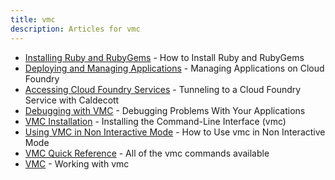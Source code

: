 ```yaml
---
title: vmc
description: Articles for vmc
---
```


* [Installing Ruby and RubyGems](/frameworks/ruby/installing-ruby.html) - How to Install Ruby and RubyGems
* [Deploying and Managing Applications](/tools/deploying-apps.html) - Managing Applications on Cloud Foundry
* [Accessing Cloud Foundry Services](/tools/vmc/caldecott.html) - Tunneling to a Cloud Foundry Service with Caldecott
* [Debugging with VMC](/tools/vmc/debugging.html) - Debugging Problems With Your Applications
* [VMC Installation](/tools/vmc/installing-vmc.html) - Installing the Command-Line Interface (vmc)
* [Using VMC in Non Interactive Mode](/tools/vmc/vmc-non-interactive.html) - How to Use vmc in Non Interactive Mode
* [VMC Quick Reference](/tools/vmc/vmc-quick-ref.html) - All of the vmc commands available
* [VMC](/tools/vmc/vmc.html) - Working with vmc
